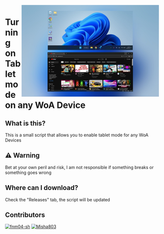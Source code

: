 <img align="right" src="https://github.com/fnm04-sh/tablet-mode-script/blob/main/tablet_mode.jpg" width="450" alt="da">


# Turning on Tablet mode on any WoA Device

## What is this?
This is a small script that allows you to enable tablet mode for any WoA Devices

## ⚠️ Warning
Bet at your own peril and risk, I am not responsible if something breaks or something goes wrong

## Where can I download?
Check the "Releases" tab, the script will be updated

## Contributors

[<img alt="fnm04-sh" src="https://images.weserv.nl/?url=https://avatars.githubusercontent.com/u/91214755?v=4&w=45&fit=cover&mask=circle&maxage=7d" />](https://github.com/fnm04-sh)
[<img alt="Misha803" src="https://images.weserv.nl/?url=https://avatars.githubusercontent.com/u/118528504?v=4&w=45&fit=cover&mask=circle&maxage=7d" />](https://github.com/Misha803)